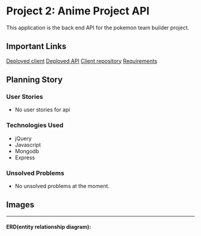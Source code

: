 # Project 2: Anime Project API

This application is the back end API for the pokemon team builder project.

## Important Links
<a href="">Deployed client</a>
<a href="">Deployed API</a>
<a href="https://github.com/dhdonaldha1/pokemon-client">Client repository</a>
<a href="">Requirements</a>

## Planning Story



### User Stories

- No user stories for api

### Technologies Used

- jQuery
- Javascript
- Mongodb
- Express

### Unsolved Problems

- No unsolved problems at the moment.

## Images

---

#### ERD(entity relationship diagram):
